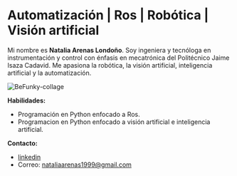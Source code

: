 # Automatización | Ros | Robótica | Visión artificial 

Mi nombre es **Natalia Arenas Londoño**. Soy ingeniera y tecnóloga en instrumentación y control  con énfasis en mecatrónica del Politécnico Jaime Isaza Cadavid. Me apasiona la robótica, la visión artificial, inteligencia artificial y la automatización.

![BeFunky-collage](https://user-images.githubusercontent.com/71849061/209237198-643ed5bd-35fc-4461-8cfa-0567308a66db.jpg)



**Habilidades:**

- Programación en Python enfocado a Ros.
- Programacion en Python enfocado a visión artificial e inteligencia artificial.

**Contacto:**

- [linkedin](www.linkedin.com/in/natalia-arenas-londoño)
- Correo: nataliaarenas1999@gmail.com

